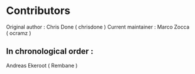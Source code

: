 # Contributors

Original author : Chris Done ( chrisdone )
Current maintainer : Marco Zocca ( ocramz )

## In chronological order :

Andreas Ekeroot ( Rembane )


